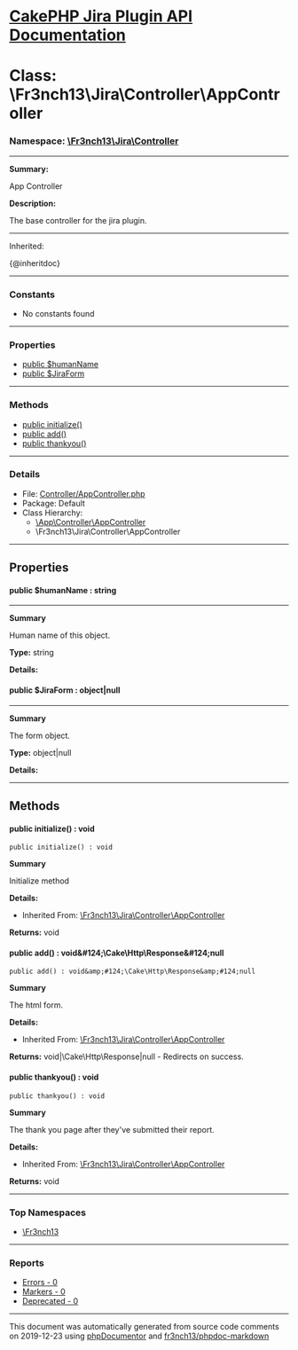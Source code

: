 # [CakePHP Jira Plugin API Documentation](../home.md)

# Class: \Fr3nch13\Jira\Controller\AppController
### Namespace: [\Fr3nch13\Jira\Controller](../namespaces/Fr3nch13.Jira.Controller.md)
---
**Summary:**

App Controller

**Description:**

The base controller for the jira plugin.

-----------------------------
Inherited:

{@inheritdoc}

---
### Constants
* No constants found
---
### Properties
* [public $humanName](../classes/Fr3nch13.Jira.Controller.AppController.md#property_humanName)
* [public $JiraForm](../classes/Fr3nch13.Jira.Controller.AppController.md#property_JiraForm)
---
### Methods
* [public initialize()](../classes/Fr3nch13.Jira.Controller.AppController.md#method_initialize)
* [public add()](../classes/Fr3nch13.Jira.Controller.AppController.md#method_add)
* [public thankyou()](../classes/Fr3nch13.Jira.Controller.AppController.md#method_thankyou)
---
### Details
* File: [Controller/AppController.php](../files/Controller.AppController.md)
* Package: Default
* Class Hierarchy: 
  * [\App\Controller\AppController]()
  * \Fr3nch13\Jira\Controller\AppController
---
## Properties
<a name="property_humanName"></a>
#### public $humanName : string
---
**Summary**

Human name of this object.

**Type:** string

**Details:**


<a name="property_JiraForm"></a>
#### public $JiraForm : object|null
---
**Summary**

The form object.

**Type:** object|null

**Details:**



---
## Methods
<a name="method_initialize" class="anchor"></a>
#### public initialize() : void

```
public initialize() : void
```

**Summary**

Initialize method

**Details:**
* Inherited From: [\Fr3nch13\Jira\Controller\AppController](../classes/Fr3nch13.Jira.Controller.AppController.md)

**Returns:** void


<a name="method_add" class="anchor"></a>
#### public add() : void&amp;#124;\Cake\Http\Response&amp;#124;null

```
public add() : void&amp;#124;\Cake\Http\Response&amp;#124;null
```

**Summary**

The html form.

**Details:**
* Inherited From: [\Fr3nch13\Jira\Controller\AppController](../classes/Fr3nch13.Jira.Controller.AppController.md)

**Returns:** void&#124;\Cake\Http\Response&#124;null - Redirects on success.


<a name="method_thankyou" class="anchor"></a>
#### public thankyou() : void

```
public thankyou() : void
```

**Summary**

The thank you page after they've submitted their report.

**Details:**
* Inherited From: [\Fr3nch13\Jira\Controller\AppController](../classes/Fr3nch13.Jira.Controller.AppController.md)

**Returns:** void



---

### Top Namespaces

* [\Fr3nch13](../namespaces/Fr3nch13.html.md)

---

### Reports
* [Errors - 0](../reports/errors.md)
* [Markers - 0](../reports/markers.md)
* [Deprecated - 0](../reports/deprecated.md)

---

This document was automatically generated from source code comments on 2019-12-23 using [phpDocumentor](http://www.phpdoc.org/) and [fr3nch13/phpdoc-markdown](https://github.com/fr3nch13/phpdoc-markdown)
